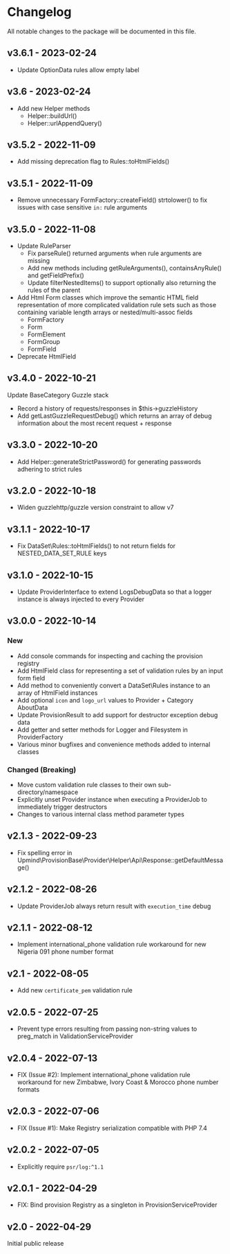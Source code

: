 # Changelog

All notable changes to the package will be documented in this file.

## v3.6.1 - 2023-02-24

- Update OptionData rules allow empty label

## v3.6 - 2023-02-24

- Add new Helper methods
  - Helper::buildUrl()
  - Helper::urlAppendQuery()

## v3.5.2 - 2022-11-09

- Add missing deprecation flag to Rules::toHtmlFields()

## v3.5.1 - 2022-11-09

- Remove unnecessary FormFactory::createField() strtolower() to fix issues with
  case sensitive `in:` rule arguments

## v3.5.0 - 2022-11-08

- Update RuleParser
  - Fix parseRule() returned arguments when rule arguments are missing
  - Add new methods including getRuleArguments(), containsAnyRule() and
    getFieldPrefix()
  - Update filterNestedItems() to support optionally also returning the rules of
    the parent
- Add Html Form classes which improve the semantic HTML field representation of
  more complicated validation rule sets such as those containing variable length
  arrays or nested/multi-assoc fields
  - FormFactory
  - Form
  - FormElement
  - FormGroup
  - FormField
- Deprecate HtmlField

## v3.4.0 - 2022-10-21

Update BaseCategory Guzzle stack
  - Record a history of requests/responses in $this->guzzleHistory
  - Add getLastGuzzleRequestDebug() which returns an array of debug information
    about the most recent request + response

## v3.3.0 - 2022-10-20

- Add Helper::generateStrictPassword() for generating passwords adhering to strict
  rules

## v3.2.0 - 2022-10-18

- Widen guzzlehttp/guzzle version constraint to allow v7

## v3.1.1 - 2022-10-17

- Fix DataSet\\Rules::toHtmlFields() to not return fields for NESTED_DATA_SET_RULE
  keys

## v3.1.0 - 2022-10-15

- Update ProviderInterface to extend LogsDebugData so that a logger instance is
  always injected to every Provider

## v3.0.0 - 2022-10-14

### New
- Add console commands for inspecting and caching the provision registry
- Add HtmlField class for representing a set of validation rules by an input form
  field
- Add method to conveniently convert a DataSet\Rules instance to an array of HtmlField
  instances
- Add optional `icon` and `logo_url` values to Provider + Category AboutData
- Update ProvisionResult to add support for destructor exception debug data
- Add getter and setter methods for Logger and Filesystem in ProviderFactory
- Various minor bugfixes and convenience methods added to internal classes

### Changed (Breaking)
- Move custom validation rule classes to their own sub-directory/namespace
- Explicitly unset Provider instance when executing a ProviderJob to immediately
  trigger destructors
- Changes to various internal class method parameter types

## v2.1.3 - 2022-09-23

- Fix spelling error in Upmind\ProvisionBase\Provider\Helper\Api\Response::getDefaultMessage()

## v2.1.2 - 2022-08-26

- Update ProviderJob always return result with `execution_time` debug

## v2.1.1 - 2022-08-12

- Implement international_phone validation rule workaround for new
  Nigeria 091 phone number format

## v2.1 - 2022-08-05

- Add new `certificate_pem` validation rule

## v2.0.5 - 2022-07-25

- Prevent type errors resulting from passing non-string values to preg_match in
  ValidationServiceProvider

## v2.0.4 - 2022-07-13

- FIX (Issue #2): Implement international_phone validation rule workaround for
  new Zimbabwe, Ivory Coast & Morocco phone number formats

## v2.0.3 - 2022-07-06

- FIX (Issue #1): Make Registry serialization compatible with PHP 7.4

## v2.0.2 - 2022-07-05

- Explicitly require `psr/log:^1.1`

## v2.0.1 - 2022-04-29

- FIX: Bind provision Registry as a singleton in ProvisionServiceProvider

## v2.0 - 2022-04-29

Initial public release

